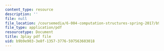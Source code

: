 ```yaml
---
content_type: resource
description: ''
file: null
file_location: /coursemedia/6-004-computation-structures-spring-2017/b9b9e9033e8f13573776597563603018_r6Tk1-jZxzg.pdf
file_type: application/pdf
resourcetype: Document
title: 3play pdf file
uid: b9b9e903-3e8f-1357-3776-597563603018
---
```

